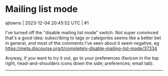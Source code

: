# Mailing list mode

ajtowns | 2023-12-04 20:45:52 UTC | #1

I've turned off the "disable mailing list mode" switch. Not super convinced that's a good idea: subscribing to tags or categories seems like a better bet in general, and most of the comments I've seen about it seem negative, eg https://meta.discourse.org/t/completely-disable-mailing-list-mode/37334

Anyway, if you want to try it out, go to your preferences (favicon in the top right, head-and-shoulders icons down the side; preferences; email tab).

-------------------------

